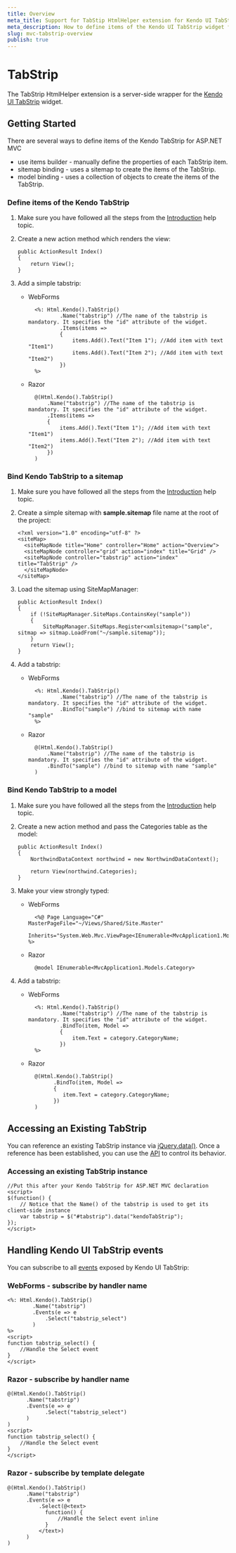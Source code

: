 ```yaml
---
title: Overview
meta_title: Support for TabStip HtmlHelper extension for Kendo UI TabStrip for ASP.NET MVC widget
meta_description: How to define items of the Kendo UI TabStrip widget for ASP.NET MVC, reference an existing TabStrip instance and handle TabStrip events.
slug: mvc-tabstrip-overview
publish: true
---
```


# TabStrip

The TabStrip HtmlHelper extension is a server-side wrapper for the [Kendo UI TabStrip](http://docs.kendoui.com/api/web/tabstrip) widget.

## Getting Started

There are several ways to define items of the Kendo TabStrip for ASP.NET MVC

*   use items builder - manually define the properties of each TabStrip item.
*   sitemap binding - uses a sitemap to create the items of the TabStrip.
*   model binding - uses a collection of objects to create the items of the TabStrip.

### Define items of the Kendo TabStrip

1.  Make sure you have followed all the steps from the [Introduction](http://docs.kendoui.com/getting-started/using-kendo-with/aspnet-mvc/introduction) help topic.

2.  Create a new action method which renders the view:

        public ActionResult Index()
        {
            return View();
        }
3.  Add a simple tabstrip:
    - WebForms

            <%: Html.Kendo().TabStrip()
                    .Name("tabstrip") //The name of the tabstrip is mandatory. It specifies the "id" attribute of the widget.
                    .Items(items =>
                    {
                        items.Add().Text("Item 1"); //Add item with text "Item1")
                        items.Add().Text("Item 2"); //Add item with text "Item2")
                    })
            %>
    - Razor

            @(Html.Kendo().TabStrip()
                .Name("tabstrip") //The name of the tabstrip is mandatory. It specifies the "id" attribute of the widget.
                .Items(items =>
                {
                    items.Add().Text("Item 1"); //Add item with text "Item1")
                    items.Add().Text("Item 2"); //Add item with text "Item2")
                })
            )

### Bind Kendo TabStrip to a sitemap

1.  Make sure you have followed all the steps from the [Introduction](http://docs.kendoui.com/getting-started/using-kendo-with/aspnet-mvc/introduction) help topic.

2.  Create a simple sitemap with **sample.sitemap** file name at the root of the project:

        <?xml version="1.0" encoding="utf-8" ?>
        <siteMap>
          <siteMapNode title="Home" controller="Home" action="Overview">
          <siteMapNode controller="grid" action="index" title="Grid" />
          <siteMapNode controller="tabstrip" action="index" title="TabStrip" />
          </siteMapNode>
        </siteMap>
3.  Load the sitemap using SiteMapManager:

        public ActionResult Index()
        {
            if (!SiteMapManager.SiteMaps.ContainsKey("sample"))
            {
                SiteMapManager.SiteMaps.Register<xmlsitemap>("sample", sitmap => sitmap.LoadFrom("~/sample.sitemap"));
            }
            return View();
        }
4.  Add a tabstrip:
    - WebForms

            <%: Html.Kendo().TabStrip()
                    .Name("tabstrip") //The name of the tabstrip is mandatory. It specifies the "id" attribute of the widget.
                    .BindTo("sample") //bind to sitemap with name "sample"
            %>
    - Razor

            @(Html.Kendo().TabStrip()
                .Name("tabstrip") //The name of the tabstrip is mandatory. It specifies the "id" attribute of the widget.
                .BindTo("sample") //bind to sitemap with name "sample"
            )

### Bind Kendo TabStrip to a model

1.  Make sure you have followed all the steps from the [Introduction](http://docs.kendoui.com/getting-started/using-kendo-with/aspnet-mvc/introduction) help topic.

2.  Create a new action method and pass the Categories table as the model:

        public ActionResult Index()
        {
            NorthwindDataContext northwind = new NorthwindDataContext();

            return View(northwind.Categories);
        }
3.  Make your view strongly typed:
    - WebForms

            <%@ Page Language="C#" MasterPageFile="~/Views/Shared/Site.Master"
                Inherits="System.Web.Mvc.ViewPage<IEnumerable<MvcApplication1.Models.Category>>" %>
    - Razor

            @model IEnumerable<MvcApplication1.Models.Category>
4.  Add a tabstrip:
    - WebForms

            <%: Html.Kendo().TabStrip()
                    .Name("tabstrip") //The name of the tabstrip is mandatory. It specifies the "id" attribute of the widget.
                    .BindTo(item, Model =>
                    {
                        item.Text = category.CategoryName;
                    })
            %>
    - Razor

            @(Html.Kendo().TabStrip()
                  .BindTo(item, Model =>
                  {
                     item.Text = category.CategoryName;
                  })
            )

## Accessing an Existing TabStrip

You can reference an existing TabStrip instance via [jQuery.data()](http://api.jquery.com/jQuery.data/).
Once a reference has been established, you can use the [API](http://docs.kendoui.com/api/web/tabstrip#methods) to control its behavior.

### Accessing an existing TabStrip instance

    //Put this after your Kendo TabStrip for ASP.NET MVC declaration
    <script>
    $(function() {
        // Notice that the Name() of the tabstrip is used to get its client-side instance
        var tabstrip = $("#tabstrip").data("kendoTabStrip");
    });
    </script>

## Handling Kendo UI TabStrip events

You can subscribe to all [events](http://docs.kendoui.com/api/web/tabstrip#events) exposed by Kendo UI TabStrip:

### WebForms - subscribe by handler name

    <%: Html.Kendo().TabStrip()
            .Name("tabstrip")
            .Events(e => e
                .Select("tabstrip_select")
            )
    %>
    <script>
    function tabstrip_select() {
        //Handle the Select event
    }
    </script>


### Razor - subscribe by handler name

    @(Html.Kendo().TabStrip()
          .Name("tabstrip")
          .Events(e => e
                .Select("tabstrip_select")
          )
    )
    <script>
    function tabstrip_select() {
        //Handle the Select event
    }
    </script>


### Razor - subscribe by template delegate

    @(Html.Kendo().TabStrip()
          .Name("tabstrip")
          .Events(e => e
              .Select(@<text>
                function() {
                    //Handle the Select event inline
                }
              </text>)
          )
    )

